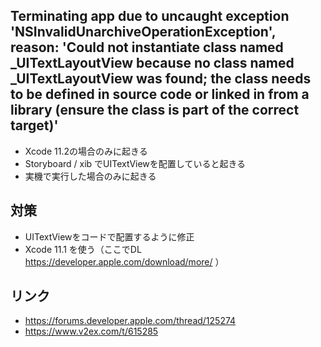 <!--
title:   Terminating app due to uncaught exception 'NSInvalidUnarchiveOperationException'
tags:    Swift,Xcode,Xcode11
id:      92c58eceac17a0977e22
private: false
-->
## Terminating app due to uncaught exception 'NSInvalidUnarchiveOperationException', reason: 'Could not instantiate class named _UITextLayoutView because no class named _UITextLayoutView was found; the class needs to be defined in source code or linked in from a library (ensure the class is part of the correct target)'

- Xcode 11.2の場合のみに起きる
- Storyboard / xib でUITextViewを配置していると起きる
- 実機で実行した場合のみに起きる

## 対策
- UITextViewをコードで配置するように修正
- Xcode 11.1 を使う（ここでDL https://developer.apple.com/download/more/ ）


## リンク
- https://forums.developer.apple.com/thread/125274
- https://www.v2ex.com/t/615285